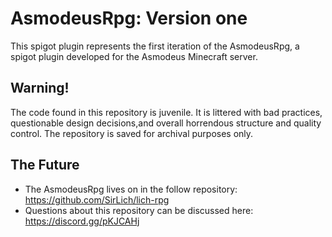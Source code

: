 # AsmodeusRpg: Version one  
This spigot plugin represents the first iteration of the AsmodeusRpg, a spigot plugin developed for the Asmodeus Minecraft server. 

## Warning!
The code found in this repository is juvenile. It is littered with bad practices, questionable design decisions,and overall horrendous structure and quality control. The repository is saved for archival purposes only.

## The Future 
 - The AsmodeusRpg lives on in the follow repository: https://github.com/SirLich/lich-rpg
 - Questions about this repository can be discussed here: https://discord.gg/pKJCAHj
